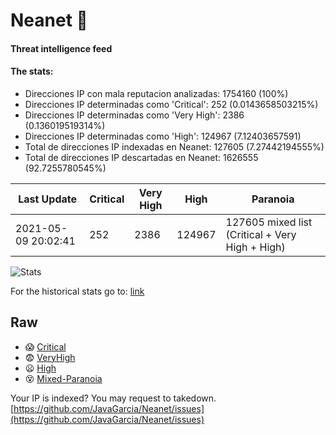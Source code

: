 # Neanet :hocho:
#### Threat intelligence feed
#### The stats:

- Direcciones IP con mala reputacion analizadas: 1754160 (100%)
- Direcciones IP determinadas como 'Critical':  252 (0.0143658503215%)
- Direcciones IP determinadas como 'Very High':  2386 (0.136019519314%)
- Direcciones IP determinadas como 'High':  124967 (7.12403657591)
- Total de direcciones IP indexadas en Neanet:  127605 (7.27442194555%)
- Total de direcciones IP descartadas en Neanet:  1626555 (92.7255780545%)

| Last Update | Critical | Very High | High | Paranoia |
| --- | --- | --- | --- | --- |
| 2021-05-09 20:02:41 | 252 | 2386 | 124967 | 127605 mixed list (Critical + Very High + High)|

![Stats](https://docs.google.com/spreadsheets/d/e/2PACX-1vSnaNMIXVabIpDJjufMlzH7poXnshF3mgd8Is1g9ytUEzVsP5my4Trn8f-xkoLLQ38xpL3HtmUexLo6/pubchart?oid=501124687&format=image)

For the historical stats go to: [link](/stats.csv)
## Raw
- :scream: [Critical](https://raw.githubusercontent.com/JavaGarcia/Neanet/master/blacklists/neanet_critical.txt)
- :fearful: [VeryHigh](https://raw.githubusercontent.com/JavaGarcia/Neanet/master/blacklists/neanet_veryHigh.txtt)
- :frowning: [High](https://raw.githubusercontent.com/JavaGarcia/Neanet/master/blacklists/neanet_high.txt)
- :dizzy_face: [Mixed-Paranoia](https://raw.githubusercontent.com/JavaGarcia/Neanet/master/blacklists/neanet_all.txt)


Your IP is indexed? You may request to takedown. [https://github.com/JavaGarcia/Neanet/issues](https://github.com/JavaGarcia/Neanet/issues)








































































































































































































































































































































































































































































































































































































































































































































































































































































































































































































































































































































































































































































































































































































































































































































































































































































































































































































































































































































































































































































































































































































































































































































































































































































































































































































































































































































































































































































































































































































































































































































































































































































































































































































































































































































































































































































































































































































































































































































































































































































































































































































































































































































































































































































































































































































































































































































































































































































































































































































































































































































































































































































































































































































































































































































































































































































































































































































































































































































































































































































































































































































































































































































































































































